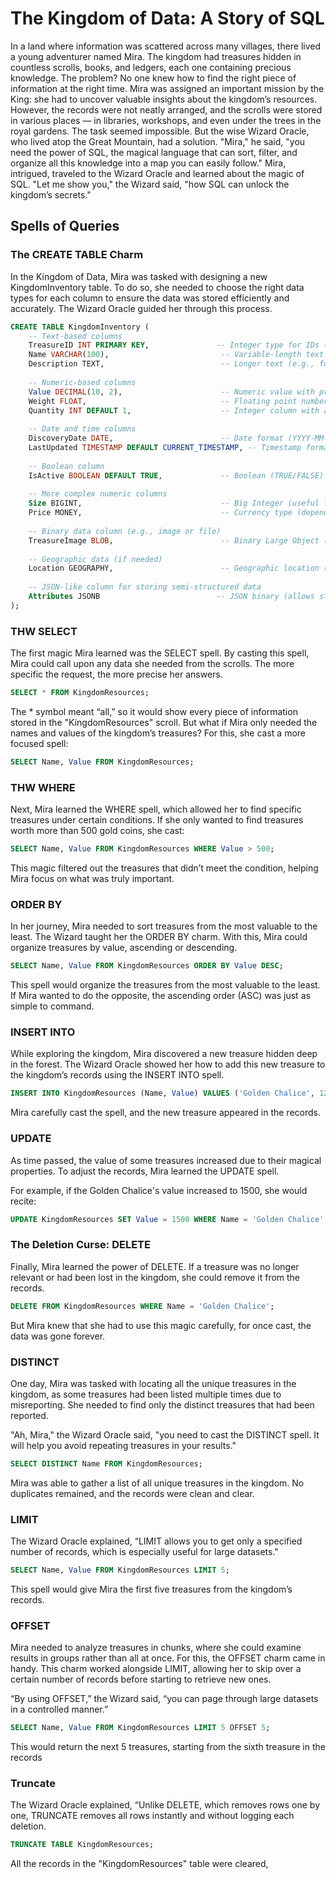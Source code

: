 # The Kingdom of Data: A Story of SQL

In a land where information was scattered across many villages, there lived a young adventurer named Mira. The kingdom had treasures hidden in countless scrolls, books, and ledgers, each one containing precious knowledge. The problem? No one knew how to find the right piece of information at the right time.
Mira was assigned an important mission by the King: she had to uncover valuable insights about the kingdom’s resources. However, the records were not neatly arranged, and the scrolls were stored in various places — in libraries, workshops, and even under the trees in the royal gardens. The task seemed impossible.
But the wise Wizard Oracle, who lived atop the Great Mountain, had a solution. "Mira," he said, "you need the power of SQL, the magical language that can sort, filter, and organize all this knowledge into a map you can easily follow."
Mira, intrigued, traveled to the Wizard Oracle and learned about the magic of SQL. "Let me show you," the Wizard said, "how SQL can unlock the kingdom’s secrets."

## Spells of Queries

### The CREATE TABLE Charm 
In the Kingdom of Data, Mira was tasked with designing a new KingdomInventory table. To do so, she needed to choose the right data types for each column to ensure the data was stored efficiently and accurately. The Wizard Oracle guided her through this process.

```sql
CREATE TABLE KingdomInventory (
    -- Text-based columns
    TreasureID INT PRIMARY KEY,               -- Integer type for IDs (unique identifier)
    Name VARCHAR(100),                         -- Variable-length text (up to 100 characters)
    Description TEXT,                          -- Longer text (e.g., full descriptions)
    
    -- Numeric-based columns
    Value DECIMAL(10, 2),                      -- Numeric value with precision (10 digits total, 2 after the decimal)
    Weight FLOAT,                              -- Floating point number (useful for values that require decimals)
    Quantity INT DEFAULT 1,                    -- Integer column with a default value
    
    -- Date and time columns
    DiscoveryDate DATE,                        -- Date format (YYYY-MM-DD)
    LastUpdated TIMESTAMP DEFAULT CURRENT_TIMESTAMP, -- Timestamp format with current time as default
    
    -- Boolean column
    IsActive BOOLEAN DEFAULT TRUE,             -- Boolean (TRUE/FALSE)
    
    -- More complex numeric columns
    Size BIGINT,                               -- Big Integer (useful for very large numbers)
    Price MONEY,                               -- Currency type (depending on DBMS)
    
    -- Binary data column (e.g., image or file)
    TreasureImage BLOB,                        -- Binary Large Object (store image, audio, or other binary data)
    
    -- Geographic data (if needed)
    Location GEOGRAPHY,                        -- Geographic location (e.g., coordinates)
    
    -- JSON-like column for storing semi-structured data
    Attributes JSONB                          -- JSON binary (allows storing structured data, supported in some DBMS)
);

```
### THW SELECT

The first magic Mira learned was the SELECT spell. By casting this spell, Mira could call upon any data she needed from the scrolls. The more specific the request, the more precise her answers.

```sql
SELECT * FROM KingdomResources;
```
The * symbol meant “all,” so it would show every piece of information stored in the "KingdomResources" scroll. But what if Mira only needed the names and values of the kingdom’s treasures? For this, she cast a more focused spell:
```sql
SELECT Name, Value FROM KingdomResources;

```
### THW WHERE

Next, Mira learned the WHERE spell, which allowed her to find specific treasures under certain conditions. If she only wanted to find treasures worth more than 500 gold coins, she cast:
```sql
SELECT Name, Value FROM KingdomResources WHERE Value > 500;
```
This magic filtered out the treasures that didn’t meet the condition, helping Mira focus on what was truly important.

###  ORDER BY
In her journey, Mira needed to sort treasures from the most valuable to the least. The Wizard taught her the ORDER BY charm. With this, Mira could organize treasures by value, ascending or descending.
```sql
SELECT Name, Value FROM KingdomResources ORDER BY Value DESC;

```
This spell would organize the treasures from the most valuable to the least. If Mira wanted to do the opposite, the ascending order (ASC) was just as simple to command.

### INSERT INTO
While exploring the kingdom, Mira discovered a new treasure hidden deep in the forest. The Wizard Oracle showed her how to add this new treasure to the kingdom’s records using the INSERT INTO spell.
```sql
INSERT INTO KingdomResources (Name, Value) VALUES ('Golden Chalice', 1200);
```
Mira carefully cast the spell, and the new treasure appeared in the records.

### UPDATE
As time passed, the value of some treasures increased due to their magical properties. To adjust the records, Mira learned the UPDATE spell.

For example, if the Golden Chalice's value increased to 1500, she would recite:
```sql
UPDATE KingdomResources SET Value = 1500 WHERE Name = 'Golden Chalice';
```

###  The Deletion Curse: DELETE
Finally, Mira learned the power of DELETE. If a treasure was no longer relevant or had been lost in the kingdom, she could remove it from the records.

```sql
DELETE FROM KingdomResources WHERE Name = 'Golden Chalice';
```
But Mira knew that she had to use this magic carefully, for once cast, the data was gone forever.


###  DISTINCT
One day, Mira was tasked with locating all the unique treasures in the kingdom, as some treasures had been listed multiple times due to misreporting. She needed to find only the distinct treasures that had been reported.

"Ah, Mira," the Wizard Oracle said, "you need to cast the DISTINCT spell. It will help you avoid repeating treasures in your results."
```sql
SELECT DISTINCT Name FROM KingdomResources;

```
 Mira was able to gather a list of all unique treasures in the kingdom. No duplicates remained, and the records were clean and clear.

 ###  LIMIT
 The Wizard Oracle explained, “LIMIT allows you to get only a specified number of records, which is especially useful for large datasets."
```sql
SELECT Name, Value FROM KingdomResources LIMIT 5;
```
This spell would give Mira the first five treasures from the kingdom’s records.

### OFFSET
Mira needed to analyze treasures in chunks, where she could examine results in groups rather than all at once. For this, the OFFSET charm came in handy. This charm worked alongside LIMIT, allowing her to skip over a certain number of records before starting to retrieve new ones.

“By using OFFSET,” the Wizard said, “you can page through large datasets in a controlled manner.”

```sql
SELECT Name, Value FROM KingdomResources LIMIT 5 OFFSET 5;

```
This would return the next 5 treasures, starting from the sixth treasure in the records

### Truncate
The Wizard Oracle explained, “Unlike DELETE, which removes rows one by one, TRUNCATE removes all rows instantly and without logging each deletion.
```sql
TRUNCATE TABLE KingdomResources;
```
All the records in the "KingdomResources" table were cleared, 


